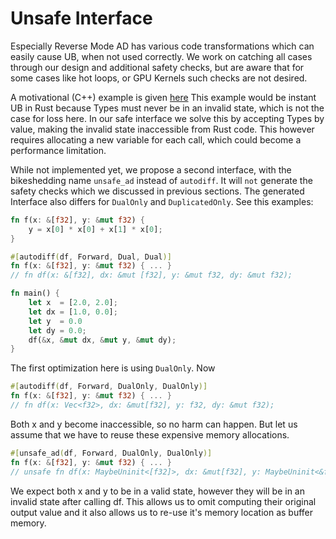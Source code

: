 # Unsafe Interface

Especially Reverse Mode AD has various code transformations which can easily 
cause UB, when not used correctly. We work on catching all cases through our 
design and additional safety checks, but are aware that for some cases like
hot loops, or GPU Kernels such checks are not desired.

A motivational (C++) example is given [here](https://enzyme.mit.edu/getting_started/CallingConvention/#result-only-duplicated-argument)
This example would be instant UB in Rust because Types must never be in an invalid
state, which is not the case for loss here.
In our safe interface we solve this by accepting Types by value, making the invalid state inaccessible from Rust code. This however requires allocating a new variable for each call, which could become a performance limitation.

While not implemented yet, we propose a second interface, with the bikeshedding 
name `unsafe_ad` instead of `autodiff`. It will `not` generate the safety checks 
which we discussed in previous sections. The generated Interface also differs for 
`DualOnly` and `DuplicatedOnly`. See this examples:

```rust
fn f(x: &[f32], y: &mut f32) {
    y = x[0] * x[0] + x[1] * x[0];
}

#[autodiff(df, Forward, Dual, Dual)]
fn f(x: &[f32], y: &mut f32) { ... }
// fn df(x: &[f32], dx: &mut [f32], y: &mut f32, dy: &mut f32);

fn main() {
    let x  = [2.0, 2.0];
    let dx = [1.0, 0.0];
    let y  = 0.0
    let dy = 0.0;
    df(&x, &mut dx, &mut y, &mut dy);
}
```

The first optimization here is using `DualOnly`. Now 
```rust
#[autodiff(df, Forward, DualOnly, DualOnly)]
fn f(x: &[f32], y: &mut f32) { ... }
// fn df(x: Vec<f32>, dx: &mut[f32], y: f32, dy: &mut f32);
```
Both x and y become inaccessible, so no harm can happen. But let us assume
that we have to reuse these expensive memory allocations.

```rust 
#[unsafe_ad(df, Forward, DualOnly, DualOnly)]
fn f(x: &[f32], y: &mut f32) { ... }
// unsafe fn df(x: MaybeUninit<[f32]>, dx: &mut[f32], y: MaybeUninit<&f32>, dy: &mut f32);
```
We expect both x and y to be in a valid state, however they will be in an invalid state after calling df. This allows us to omit computing their original output value and it also allows us to re-use it's memory location as buffer memory.







